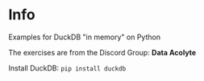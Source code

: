 # Info
Examples for DuckDB "in memory" on Python

The exercises are from the Discord Group: **Data Acolyte**

Install DuckDB: ```pip install duckdb```
